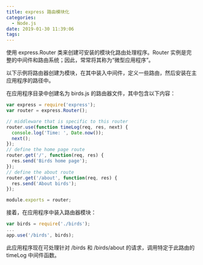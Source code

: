 ```yaml
---
title: express 路由模块化
categories:
  - Node.js
date: 2019-01-30 11:39:06
tags:
---
```


使用 express.Router 类来创建可安装的模块化路由处理程序。Router 实例是完整的中间件和路由系统；因此，常常将其称为“微型应用程序”。

以下示例将路由器创建为模块，在其中装入中间件，定义一些路由，然后安装在主应用程序的路径中。

在应用程序目录中创建名为 birds.js 的路由器文件，其中包含以下内容：

```js
var express = require('express');
var router = express.Router();

// middleware that is specific to this router
router.use(function timeLog(req, res, next) {
  console.log('Time: ', Date.now());
  next();
});
// define the home page route
router.get('/', function(req, res) {
  res.send('Birds home page');
});
// define the about route
router.get('/about', function(req, res) {
  res.send('About birds');
});

module.exports = router;
```

接着，在应用程序中装入路由器模块：

```js
var birds = require('./birds');
...
app.use('/birds', birds);
````

此应用程序现在可处理针对 /birds 和 /birds/about 的请求，调用特定于此路由的 timeLog 中间件函数。